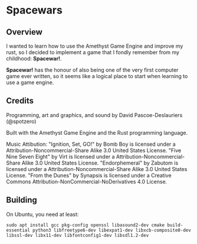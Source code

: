 # Spacewars

## Overview

I wanted to learn how to use the Amethyst Game Engine and improve my rust, so I decided to implement a game that I fondly remember from my childhood: **Spacewar!**.

**Spacewar!** has the honour of also being one of the very first computer game ever written, so it seems like a logical place to start when learning to use a game engine.


## Credits

Programming, art and graphics, and sound by David Pascoe-Deslauriers (@spotzero)

Built with the Amethyst Game Engine and the Rust programming language.

Music Attibution:
"Ignition, Set, GO!" by Bomb Boy is licensed under a Attribution-Noncommercial-Share Alike 3.0 United States License.
"Five Nine Seven Eight" by Virt is licensed under a Attribution-Noncommercial-Share Alike 3.0 United States License.
"Endorphemeral" by Zabutom is licensed under a Attribution-Noncommercial-Share Alike 3.0 United States License.
"From the Dunes" by Synapsis is licensed under a Creative Commons Attribution-NonCommercial-NoDerivatives 4.0 License.

## Building

On Ubuntu, you need at least:

```
sudo apt install gcc pkg-config openssl libasound2-dev cmake build-essential python3 libfreetype6-dev libexpat1-dev libxcb-composite0-dev libssl-dev libx11-dev libfontconfig1-dev libsdl1.2-dev
```